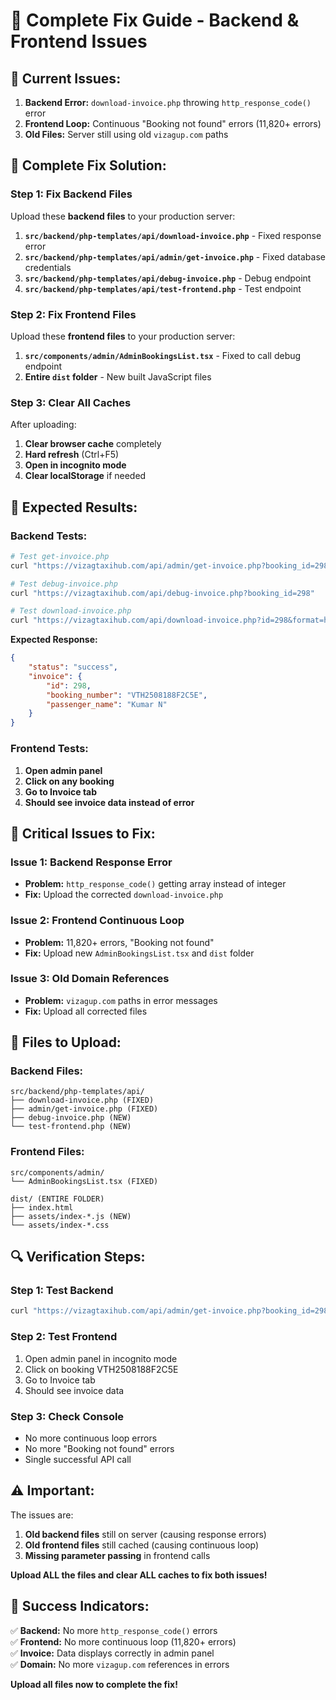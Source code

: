 # 🚨 Complete Fix Guide - Backend & Frontend Issues

## 🚨 **Current Issues:**

1. **Backend Error:** `download-invoice.php` throwing `http_response_code()` error
2. **Frontend Loop:** Continuous "Booking not found" errors (11,820+ errors)
3. **Old Files:** Server still using old `vizagup.com` paths

## 🔧 **Complete Fix Solution:**

### **Step 1: Fix Backend Files**

Upload these **backend files** to your production server:

1. **`src/backend/php-templates/api/download-invoice.php`** - Fixed response error
2. **`src/backend/php-templates/api/admin/get-invoice.php`** - Fixed database credentials
3. **`src/backend/php-templates/api/debug-invoice.php`** - Debug endpoint
4. **`src/backend/php-templates/api/test-frontend.php`** - Test endpoint

### **Step 2: Fix Frontend Files**

Upload these **frontend files** to your production server:

1. **`src/components/admin/AdminBookingsList.tsx`** - Fixed to call debug endpoint
2. **Entire `dist` folder** - New built JavaScript files

### **Step 3: Clear All Caches**

After uploading:
1. **Clear browser cache** completely
2. **Hard refresh** (Ctrl+F5)
3. **Open in incognito mode**
4. **Clear localStorage** if needed

## 🎯 **Expected Results:**

### **Backend Tests:**
```bash
# Test get-invoice.php
curl "https://vizagtaxihub.com/api/admin/get-invoice.php?booking_id=298"

# Test debug-invoice.php
curl "https://vizagtaxihub.com/api/debug-invoice.php?booking_id=298"

# Test download-invoice.php
curl "https://vizagtaxihub.com/api/download-invoice.php?id=298&format=html"
```

**Expected Response:**
```json
{
    "status": "success",
    "invoice": {
        "id": 298,
        "booking_number": "VTH2508188F2C5E",
        "passenger_name": "Kumar N"
    }
}
```

### **Frontend Tests:**
1. **Open admin panel**
2. **Click on any booking**
3. **Go to Invoice tab**
4. **Should see invoice data instead of error**

## 🚨 **Critical Issues to Fix:**

### **Issue 1: Backend Response Error**
- **Problem:** `http_response_code()` getting array instead of integer
- **Fix:** Upload the corrected `download-invoice.php`

### **Issue 2: Frontend Continuous Loop**
- **Problem:** 11,820+ errors, "Booking not found"
- **Fix:** Upload new `AdminBookingsList.tsx` and `dist` folder

### **Issue 3: Old Domain References**
- **Problem:** `vizagup.com` paths in error messages
- **Fix:** Upload all corrected files

## 📁 **Files to Upload:**

### **Backend Files:**
```
src/backend/php-templates/api/
├── download-invoice.php (FIXED)
├── admin/get-invoice.php (FIXED)
├── debug-invoice.php (NEW)
└── test-frontend.php (NEW)
```

### **Frontend Files:**
```
src/components/admin/
└── AdminBookingsList.tsx (FIXED)

dist/ (ENTIRE FOLDER)
├── index.html
├── assets/index-*.js (NEW)
└── assets/index-*.css
```

## 🔍 **Verification Steps:**

### **Step 1: Test Backend**
```bash
curl "https://vizagtaxihub.com/api/admin/get-invoice.php?booking_id=298"
```

### **Step 2: Test Frontend**
1. Open admin panel in incognito mode
2. Click on booking VTH2508188F2C5E
3. Go to Invoice tab
4. Should see invoice data

### **Step 3: Check Console**
- No more continuous loop errors
- No more "Booking not found" errors
- Single successful API call

## ⚠️ **Important:**

The issues are:
1. **Old backend files** still on server (causing response errors)
2. **Old frontend files** still cached (causing continuous loop)
3. **Missing parameter passing** in frontend calls

**Upload ALL the files and clear ALL caches to fix both issues!**

## 🎯 **Success Indicators:**

✅ **Backend:** No more `http_response_code()` errors  
✅ **Frontend:** No more continuous loop (11,820+ errors)  
✅ **Invoice:** Data displays correctly in admin panel  
✅ **Domain:** No more `vizagup.com` references in errors  

**Upload all files now to complete the fix!**





